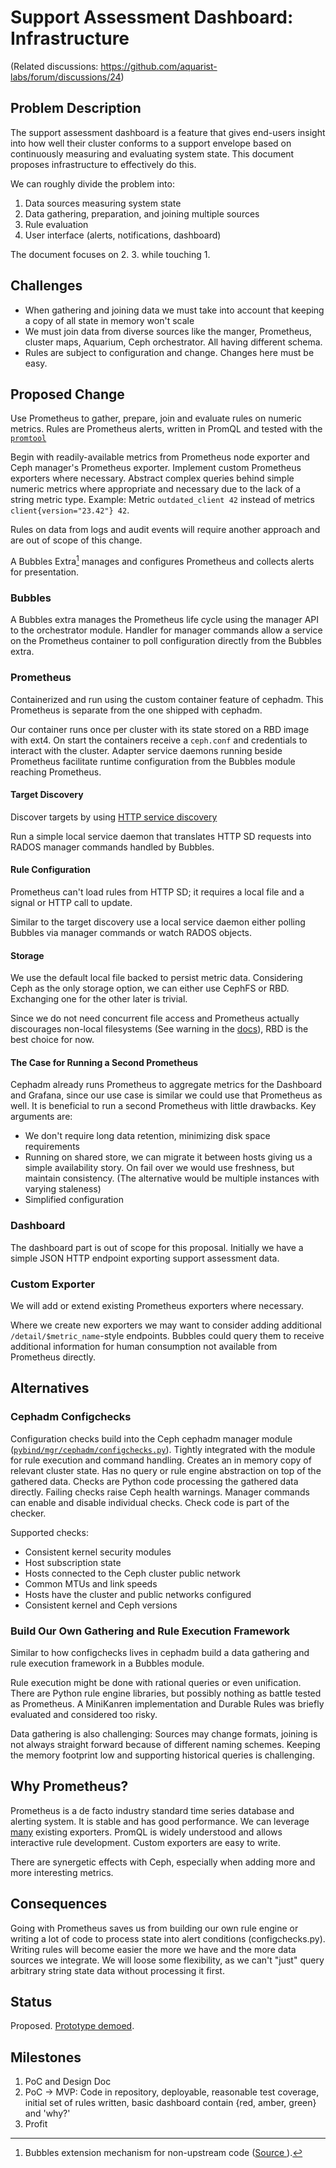 # Support Assessment Dashboard: Infrastructure

(Related discussions: https://github.com/aquarist-labs/forum/discussions/24)

## Problem Description

The support assessment dashboard is a feature that gives end-users insight
into how well their cluster conforms to a support envelope based on
continuously measuring and evaluating system state. This document
proposes infrastructure to effectively do this.

We can roughly divide the problem into:
1. Data sources measuring system state
2. Data gathering, preparation, and joining multiple sources
3. Rule evaluation
4. User interface (alerts, notifications, dashboard)

The document focuses on 2. 3. while touching 1.

## Challenges

- When gathering and joining data we must take into account that
  keeping a copy of all state in memory won't scale
- We must join data from diverse sources like the manger, Prometheus,
  cluster maps, Aquarium, Ceph orchestrator. All having different schema.
- Rules are subject to configuration and change. Changes here must be easy.

## Proposed Change

Use Prometheus to gather, prepare, join and evaluate rules on numeric
metrics. Rules are Prometheus alerts, written in PromQL and tested
with the [`promtool`](https://prometheus.io/docs/prometheus/latest/configuration/unit_testing_rules)

Begin with readily-available metrics from Prometheus node exporter and
Ceph manager's Prometheus exporter. Implement custom Prometheus
exporters where necessary. Abstract complex queries behind simple
numeric metrics where appropriate and necessary due to the lack of a
string metric type. Example: Metric `outdated_client 42`
instead of metrics `client{version="23.42"} 42`.

Rules on data from logs and audit events will require another approach
and are out of scope of this change.

A Bubbles Extra[^1] manages and configures Prometheus and collects alerts
for presentation.

[^1]: Bubbles extension mechanism for non-upstream code ([Source ](https://github.com/ceph/bubbles/tree/main)).

### Bubbles

A Bubbles extra manages the Prometheus life cycle using the manager API
to the orchestrator module. Handler for manager commands allow a
service on the Prometheus container to poll configuration directly
from the Bubbles extra.

### Prometheus

Containerized and run using the custom container feature of cephadm.
This Prometheus is separate from the one shipped with cephadm.

Our container runs once per cluster with its state stored on a RBD
image with ext4. On start the containers receive a `ceph.conf` and
credentials to interact with the cluster. Adapter service
daemons running beside Prometheus facilitate runtime configuration
from the Bubbles module reaching Prometheus.

#### Target Discovery

Discover targets by using [HTTP service discovery](https://prometheus.io/docs/prometheus/latest/http_sd/)

Run a simple local service daemon that translates HTTP SD requests
into RADOS manager commands handled by Bubbles.

#### Rule Configuration

Prometheus can't load rules from HTTP SD; it requires a local file and
a signal or HTTP call to update.

Similar to the target discovery use a local service daemon either
polling Bubbles via manager commands or watch RADOS objects.

#### Storage

We use the default local file backed to persist metric data.
Considering Ceph as the only storage option, we can either use CephFS
or RBD. Exchanging one for the other later is trivial.

Since we do not need concurrent file access and Prometheus actually discourages non-local
filesystems (See warning in the [docs](https://prometheus.io/docs/prometheus/latest/storage/)), RBD is the
best choice for now.

#### The Case for Running a Second Prometheus

Cephadm already runs Prometheus to aggregate metrics for the Dashboard
and Grafana, since our use case is similar we could use that
Prometheus as well. It is beneficial to run a second Prometheus with
little drawbacks. Key arguments are:
- We don't require long data retention, minimizing disk space
  requirements
- Running on shared store, we can migrate it between hosts giving us a
  simple availability story. On fail over we would use freshness, but
  maintain consistency. (The alternative would be multiple instances
  with varying staleness)
- Simplified configuration

### Dashboard

The dashboard part is out of scope for this proposal. Initially we have
a simple JSON HTTP endpoint exporting support assessment data.

### Custom Exporter

We will add or extend existing Prometheus exporters where necessary.

Where we create new exporters we may want to consider adding
additional `/detail/$metric_name`-style endpoints. Bubbles could query
them to receive additional information for human consumption not
available from Prometheus directly.

## Alternatives

### Cephadm Configchecks

Configuration checks build into the Ceph cephadm manager module
([`pybind/mgr/cephadm/configchecks.py`](https://github.com/ceph/ceph/blob/master/src/pybind/mgr/cephadm/configchecks.py)).
Tightly integrated with the module for rule execution and command
handling. Creates an in memory copy of relevant cluster state. Has no
query or rule engine abstraction on top of the gathered data. Checks
are Python code processing the gathered data directly. Failing checks
raise Ceph health warnings. Manager commands can enable and disable
individual checks. Check code is part of the checker.

Supported checks:
- Consistent kernel security modules
- Host subscription state
- Hosts connected to the Ceph cluster public network
- Common MTUs and link speeds
- Hosts have the cluster and public networks configured
- Consistent kernel and Ceph versions

### Build Our Own Gathering and Rule Execution Framework

Similar to how configchecks lives in cephadm build a data gathering and
rule execution framework in a Bubbles module.

Rule execution might be done with rational queries or
even unification. There are Python rule engine libraries, but
possibly nothing as battle tested as Prometheus. A MiniKanren
implementation and Durable Rules was briefly evaluated and considered
too risky.

Data gathering is also challenging: Sources may change formats,
joining is not always straight forward because of different
naming schemes. Keeping the memory footprint low and supporting
historical queries is challenging.

## Why Prometheus?

Prometheus is a de facto industry standard time series database and
alerting system. It is stable and has good performance. We can
leverage [many](https://prometheus.io/docs/instrumenting/exporters/) existing exporters. PromQL is widely understood and
allows interactive rule development. Custom exporters are easy to
write.

There are synergetic effects with Ceph, especially when adding more
and more interesting metrics.

## Consequences

Going with Prometheus saves us from building our own rule engine or
writing a lot of code to process state into alert conditions
(configchecks.py). Writing rules will become easier the more we have
and the more data sources we integrate. We will loose some flexibility, as
we can't "just" query arbitrary string state data without processing
it first.

## Status

Proposed. [Prototype demoed](https://github.com/aquarist-labs/forum/discussions/24#discussioncomment-1947494).

## Milestones

1. PoC and Design Doc
2. PoC -> MVP: Code in repository, deployable, reasonable test coverage, initial set of rules
   written, basic dashboard contain {red, amber, green} and 'why?'
1337. Profit
